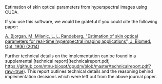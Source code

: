 Estimation of skin optical parameters from hyperspectral images using CUDA. 

If you use this software, we would be grateful if you could cite the following paper:

[A. Bjorgan, M. Milanic, L. L. Randeberg, "Estimation of skin optical parameters for real-time hyperspectral imaging applications", J. Biomed. Opt. 19(6) (2014)](http://biomedicaloptics.spiedigitallibrary.org/article.aspx?articleid=1879833)

Further technical details on the implementation can be found in a supplemental [technical report](technicalreport.pdf, https://github.com/ntnu-bioopt/gpudm/blob/master/technicalreport.pdf?raw=true). This report
outlines technical details and the reasoning behind implementation decisions which were left out from the above journal paper. 
